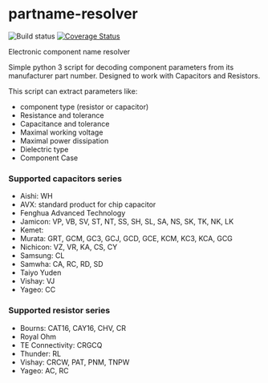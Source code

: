 # partname-resolver
![Build status](https://travis-ci.com/sakoPO/partname-resolver.svg?branch=master) [![Coverage Status](https://coveralls.io/repos/github/sakoPO/partname-resolver/badge.svg?branch=master)](https://coveralls.io/github/sakoPO/partname-resolver?branch=master)

Electronic component name resolver 

Simple python 3 script for decoding component parameters from its manufacturer part number.
Designed to work with Capacitors and Resistors.

This script can extract parameters like:
- component type (resistor or capacitor)
- Resistance and tolerance
- Capacitance and tolerance
- Maximal working voltage
- Maximal power dissipation
- Dielectric type
- Component Case


### Supported capacitors series
- Aishi: WH
- AVX: standard product for chip capacitor
- Fenghua Advanced Technology
- Jamicon: VP, VB, SV, ST, NT, SS, SH, SL, SA, NS, SK, TK, NK, LK
- Kemet:
- Murata: GRT, GCM, GC3, GCJ, GCD, GCE, KCM, KC3, KCA, GCG
- Nichicon: VZ, VR, KA, CS, CY
- Samsung: CL
- Samwha: CA, RC, RD, SD
- Taiyo Yuden
- Vishay: VJ
- Yageo: CC

### Supported resistor series
- Bourns: CAT16, CAY16, CHV, CR
- Royal Ohm
- TE Connectivity: CRGCQ
- Thunder: RL
- Vishay: CRCW, PAT, PNM, TNPW
- Yageo: AC, RC